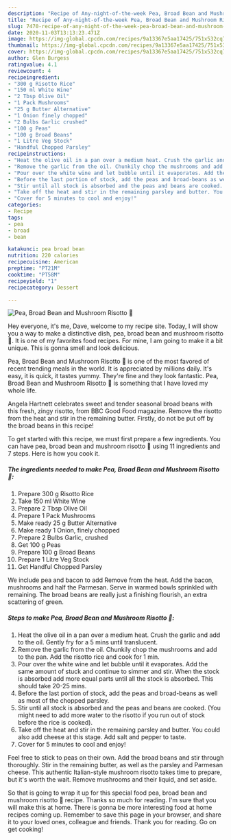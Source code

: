 ```yaml
---
description: "Recipe of Any-night-of-the-week Pea, Broad Bean and Mushroom Risotto 🍚"
title: "Recipe of Any-night-of-the-week Pea, Broad Bean and Mushroom Risotto 🍚"
slug: 7470-recipe-of-any-night-of-the-week-pea-broad-bean-and-mushroom-risotto
date: 2020-11-03T13:13:23.471Z
image: https://img-global.cpcdn.com/recipes/9a13367e5aa17425/751x532cq70/pea-broad-bean-and-mushroom-risotto-🍚-recipe-main-photo.jpg
thumbnail: https://img-global.cpcdn.com/recipes/9a13367e5aa17425/751x532cq70/pea-broad-bean-and-mushroom-risotto-🍚-recipe-main-photo.jpg
cover: https://img-global.cpcdn.com/recipes/9a13367e5aa17425/751x532cq70/pea-broad-bean-and-mushroom-risotto-🍚-recipe-main-photo.jpg
author: Glen Burgess
ratingvalue: 4.1
reviewcount: 4
recipeingredient:
- "300 g Risotto Rice"
- "150 ml White Wine"
- "2 Tbsp Olive Oil"
- "1 Pack Mushrooms"
- "25 g Butter Alternative"
- "1 Onion finely chopped"
- "2 Bulbs Garlic crushed"
- "100 g Peas"
- "100 g Broad Beans"
- "1 Litre Veg Stock"
- "Handful Chopped Parsley"
recipeinstructions:
- "Heat the olive oil in a pan over a medium heat. Crush the garlic and add to the oil. Gently fry for a 5 mins until translucent."
- "Remove the garlic from the oil. Chunkily chop the mushrooms and add to the pan. Add the risotto rice and cook for 1 min."
- "Pour over the white wine and let bubble until it evaporates. Add the same amount of stuck and continue to simmer and stir. When the stock is absorbed add more equal parts until all the stock is absorbed. This should take 20-25 mins."
- "Before the last portion of stock, add the peas and broad-beans as well as most of the chopped parsley."
- "Stir until all stock is absorbed and the peas and beans are cooked. (You might need to add more water to the risotto if you run out of stock before the rice is cooked)."
- "Take off the heat and stir in the remaining parsley and butter. You could also add cheese at this stage. Add salt and pepper to taste."
- "Cover for 5 minutes to cool and enjoy!"
categories:
- Recipe
tags:
- pea
- broad
- bean

katakunci: pea broad bean 
nutrition: 220 calories
recipecuisine: American
preptime: "PT21M"
cooktime: "PT58M"
recipeyield: "1"
recipecategory: Dessert

---
```



![Pea, Broad Bean and Mushroom Risotto 🍚](https://img-global.cpcdn.com/recipes/9a13367e5aa17425/751x532cq70/pea-broad-bean-and-mushroom-risotto-🍚-recipe-main-photo.jpg)

Hey everyone, it's me, Dave, welcome to my recipe site. Today, I will show you a way to make a distinctive dish, pea, broad bean and mushroom risotto 🍚. It is one of my favorites food recipes. For mine, I am going to make it a bit unique. This is gonna smell and look delicious.

Pea, Broad Bean and Mushroom Risotto 🍚 is one of the most favored of recent trending meals in the world. It is appreciated by millions daily. It's easy, it is quick, it tastes yummy. They're fine and they look fantastic. Pea, Broad Bean and Mushroom Risotto 🍚 is something that I have loved my whole life.

Angela Hartnett celebrates sweet and tender seasonal broad beans with this fresh, zingy risotto, from BBC Good Food magazine. Remove the risotto from the heat and stir in the remaining butter. Firstly, do not be put off by the broad beans in this recipe!


To get started with this recipe, we must first prepare a few ingredients. You can have pea, broad bean and mushroom risotto 🍚 using 11 ingredients and 7 steps. Here is how you cook it.

<!--inarticleads1-->

##### The ingredients needed to make Pea, Broad Bean and Mushroom Risotto 🍚:

1. Prepare 300 g Risotto Rice
1. Take 150 ml White Wine
1. Prepare 2 Tbsp Olive Oil
1. Prepare 1 Pack Mushrooms
1. Make ready 25 g Butter Alternative
1. Make ready 1 Onion, finely chopped
1. Prepare 2 Bulbs Garlic, crushed
1. Get 100 g Peas
1. Prepare 100 g Broad Beans
1. Prepare 1 Litre Veg Stock
1. Get Handful Chopped Parsley


We include pea and bacon to add Remove from the heat. Add the bacon, mushrooms and half the Parmesan. Serve in warmed bowls sprinkled with remaining. The broad beans are really just a finishing flourish, an extra scattering of green. 

<!--inarticleads2-->

##### Steps to make Pea, Broad Bean and Mushroom Risotto 🍚:

1. Heat the olive oil in a pan over a medium heat. Crush the garlic and add to the oil. Gently fry for a 5 mins until translucent.
1. Remove the garlic from the oil. Chunkily chop the mushrooms and add to the pan. Add the risotto rice and cook for 1 min.
1. Pour over the white wine and let bubble until it evaporates. Add the same amount of stuck and continue to simmer and stir. When the stock is absorbed add more equal parts until all the stock is absorbed. This should take 20-25 mins.
1. Before the last portion of stock, add the peas and broad-beans as well as most of the chopped parsley.
1. Stir until all stock is absorbed and the peas and beans are cooked. (You might need to add more water to the risotto if you run out of stock before the rice is cooked).
1. Take off the heat and stir in the remaining parsley and butter. You could also add cheese at this stage. Add salt and pepper to taste.
1. Cover for 5 minutes to cool and enjoy!


Feel free to stick to peas on their own. Add the broad beans and stir through thoroughly. Stir in the remaining butter, as well as the parsley and Parmesan cheese. This authentic Italian-style mushroom risotto takes time to prepare, but it&#39;s worth the wait. Remove mushrooms and their liquid, and set aside. 

So that is going to wrap it up for this special food pea, broad bean and mushroom risotto 🍚 recipe. Thanks so much for reading. I'm sure that you will make this at home. There is gonna be more interesting food at home recipes coming up. Remember to save this page in your browser, and share it to your loved ones, colleague and friends. Thank you for reading. Go on get cooking!
